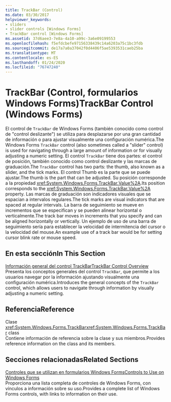 ```yaml
---
title: TrackBar (Control)
ms.date: 03/30/2017
helpviewer_keywords:
- sliders
- slider controls [Windows Forms]
- TrackBar control [Windows Forms]
ms.assetid: 37d6aee3-7e8a-4a10-a99c-3a6e09199553
ms.openlocfilehash: f5efdcbefe97156338439c14a6203a75c1bc3fdb
ms.sourcegitcommit: de17a7a0a37042f0d4406f5ae5393531caeb25ba
ms.translationtype: MT
ms.contentlocale: es-ES
ms.lasthandoff: 01/24/2020
ms.locfileid: "76747240"
---
```

# <a name="trackbar-control-windows-forms"></a><span data-ttu-id="9a981-102">TrackBar (Control, formularios Windows Forms)</span><span class="sxs-lookup"><span data-stu-id="9a981-102">TrackBar Control (Windows Forms)</span></span>
<span data-ttu-id="9a981-103">El control de `TrackBar` de Windows Forms (también conocido como control de "control deslizante") se utiliza para desplazarse por una gran cantidad de información o para ajustar visualmente una configuración numérica.</span><span class="sxs-lookup"><span data-stu-id="9a981-103">The Windows Forms `TrackBar` control (also sometimes called a "slider" control) is used for navigating through a large amount of information or for visually adjusting a numeric setting.</span></span> <span data-ttu-id="9a981-104">El control `TrackBar` tiene dos partes: el control de posición, también conocido como control deslizante y las marcas de graduación.</span><span class="sxs-lookup"><span data-stu-id="9a981-104">The `TrackBar` control has two parts: the thumb, also known as a slider, and the tick marks.</span></span> <span data-ttu-id="9a981-105">El control Thumb es la parte que se puede ajustar.</span><span class="sxs-lookup"><span data-stu-id="9a981-105">The thumb is the part that can be adjusted.</span></span> <span data-ttu-id="9a981-106">Su posición corresponde a la propiedad <xref:System.Windows.Forms.TrackBar.Value%2A>.</span><span class="sxs-lookup"><span data-stu-id="9a981-106">Its position corresponds to the <xref:System.Windows.Forms.TrackBar.Value%2A> property.</span></span> <span data-ttu-id="9a981-107">Las marcas de graduación son indicadores visuales que se espacian a intervalos regulares.</span><span class="sxs-lookup"><span data-stu-id="9a981-107">The tick marks are visual indicators that are spaced at regular intervals.</span></span> <span data-ttu-id="9a981-108">La barra de seguimiento se mueve en incrementos que se especifican y se pueden alinear horizontal o verticalmente.</span><span class="sxs-lookup"><span data-stu-id="9a981-108">The track bar moves in increments that you specify and can be aligned horizontally or vertically.</span></span> <span data-ttu-id="9a981-109">Un ejemplo de uso de una barra de seguimiento sería para establecer la velocidad de intermitencia del cursor o la velocidad del mouse.</span><span class="sxs-lookup"><span data-stu-id="9a981-109">An example use of a track bar would be for setting cursor blink rate or mouse speed.</span></span>  
  
## <a name="in-this-section"></a><span data-ttu-id="9a981-110">En esta sección</span><span class="sxs-lookup"><span data-stu-id="9a981-110">In This Section</span></span>  
 [<span data-ttu-id="9a981-111">Información general del control TrackBar</span><span class="sxs-lookup"><span data-stu-id="9a981-111">TrackBar Control Overview</span></span>](trackbar-control-overview-windows-forms.md)  
 <span data-ttu-id="9a981-112">Presenta los conceptos generales del control `TrackBar`, que permite a los usuarios navegar por la información ajustando visualmente una configuración numérica.</span><span class="sxs-lookup"><span data-stu-id="9a981-112">Introduces the general concepts of the `TrackBar` control, which allows users to navigate through information by visually adjusting a numeric setting.</span></span>  
  
## <a name="reference"></a><span data-ttu-id="9a981-113">Referencia</span><span class="sxs-lookup"><span data-stu-id="9a981-113">Reference</span></span>  
 <span data-ttu-id="9a981-114">Clase <xref:System.Windows.Forms.TrackBar></span><span class="sxs-lookup"><span data-stu-id="9a981-114"><xref:System.Windows.Forms.TrackBar> class</span></span>  
 <span data-ttu-id="9a981-115">Contiene información de referencia sobre la clase y sus miembros.</span><span class="sxs-lookup"><span data-stu-id="9a981-115">Provides reference information on the class and its members.</span></span>  
  
## <a name="related-sections"></a><span data-ttu-id="9a981-116">Secciones relacionadas</span><span class="sxs-lookup"><span data-stu-id="9a981-116">Related Sections</span></span>  
 [<span data-ttu-id="9a981-117">Controles que se utilizan en formularios Windows Forms</span><span class="sxs-lookup"><span data-stu-id="9a981-117">Controls to Use on Windows Forms</span></span>](controls-to-use-on-windows-forms.md)  
 <span data-ttu-id="9a981-118">Proporciona una lista completa de controles de Windows Forms, con vínculos a información sobre su uso.</span><span class="sxs-lookup"><span data-stu-id="9a981-118">Provides a complete list of Windows Forms controls, with links to information on their use.</span></span>
